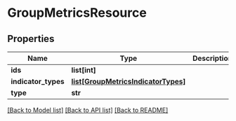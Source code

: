 # GroupMetricsResource

## Properties
Name | Type | Description | Notes
------------ | ------------- | ------------- | -------------
**ids** | **list[int]** |  | [optional] 
**indicator_types** | [**list[GroupMetricsIndicatorTypes]**](GroupMetricsIndicatorTypes.md) |  | 
**type** | **str** |  | 

[[Back to Model list]](../README.md#documentation-for-models) [[Back to API list]](../README.md#documentation-for-api-endpoints) [[Back to README]](../README.md)


